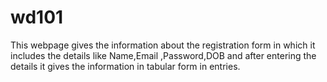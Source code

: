 # wd101
This webpage gives the information about the registration form in which it includes the details like Name,Email ,Password,DOB and after entering the details it gives the information in tabular form in entries.
